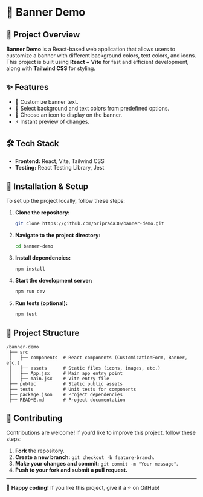 # 🎨 Banner Demo

## 📌 Project Overview
**Banner Demo** is a React-based web application that allows users to customize a banner with different background colors, text colors, and icons. This project is built using **React + Vite** for fast and efficient development, along with **Tailwind CSS** for styling.

## ✨ Features
- 🎯 Customize banner text.
- 🎨 Select background and text colors from predefined options.
- 🔖 Choose an icon to display on the banner.
- ⚡ Instant preview of changes.

## 🛠️ Tech Stack
- **Frontend:** React, Vite, Tailwind CSS
- **Testing:** React Testing Library, Jest

## 🚀 Installation & Setup
To set up the project locally, follow these steps:

1. **Clone the repository:**
   ```sh
   git clone https://github.com/Sriprada30/banner-demo.git
   ```
2. **Navigate to the project directory:**
   ```sh
   cd banner-demo
   ```
3. **Install dependencies:**
   ```sh
   npm install
   ```
4. **Start the development server:**
   ```sh
   npm run dev
   ```
5. **Run tests (optional):**
   ```sh
   npm test
   ```

## 📂 Project Structure
```
/banner-demo
 ├── src
 │   ├── components  # React components (CustomizationForm, Banner, etc.)
 │   ├── assets      # Static files (icons, images, etc.)
 │   ├── App.jsx     # Main app entry point
 │   ├── main.jsx    # Vite entry file
 ├── public          # Static public assets
 ├── tests           # Unit tests for components
 ├── package.json    # Project dependencies
 ├── README.md       # Project documentation
```

## 📢 Contributing
Contributions are welcome! If you'd like to improve this project, follow these steps:
1. **Fork** the repository.
2. **Create a new branch:** `git checkout -b feature-branch`.
3. **Make your changes and commit:** `git commit -m "Your message"`.
4. **Push to your fork and submit a pull request.**


---
🚀 **Happy coding!** If you like this project, give it a ⭐ on GitHub!

